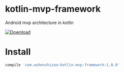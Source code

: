 # kotlin-mvp-framework
Android mvp architecture in kotlin  

[ ![Download](https://api.bintray.com/packages/wuhenzhizao/maven/kotlin-mvp-framework/images/download.svg) ](https://bintray.com/wuhenzhizao/maven/kotlin-mvp-framework/_latestVersion)

Install
=======
```groovy
compile 'com.wuhenzhizao:kotlin-mvp-framework:1.0.0'
```